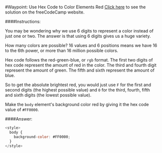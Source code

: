 #Waypoint: Use Hex Code to Color Elements Red
<a href="http://freecodecamp.com/challenges/Waypoint:%20Use%20Hex%20Code%20to%20Color%20Elements%20Red?solution=%3Cstyle%3E%0A%20%20body%20%7B%0A%20%20%20%20background-color%3A%20%23FF0000%3B%0A%20%20%7D%0A%3C%2Fstyle%3E%0A" target="_blank">Click here</a> to see the solution on the freeCodeCamp website.


####Instructions:
<p class="wrappable negative-10">You may be wondering why we use 6 digits to represent a color instead of just one or two. The answer is that using 6 digits gives us a huge variety.</p><p class="wrappable negative-10">How many colors are possible? 16 values and 6 positions means we have 16 to the 6th power, or more than 16 million possible colors.</p><p class="wrappable negative-10">Hex code follows the red-green-blue, or <code>rgb</code> format. The first two digits of hex code represent the amount of red in the color. The third and fourth digit represent the amount of green. The fifth and sixth represent the amount of blue.</p><p class="wrappable negative-10">So to get the absolute brightest red, you would just use <code>F</code> for the first and second digits (the highest possible value) and <code>0</code> for the third, fourth, fifth and sixth digits (the lowest possible value).</p><p class="wrappable negative-10">Make the <code>body</code> element&apos;s background color red by giving it the hex code value of <code>#FF0000</code>.</p><div class="negative-bottom-margin-30"></div>


####Answer:
```javascript
<style>
  body {
    background-color: #FF0000;
  }
</style>

```